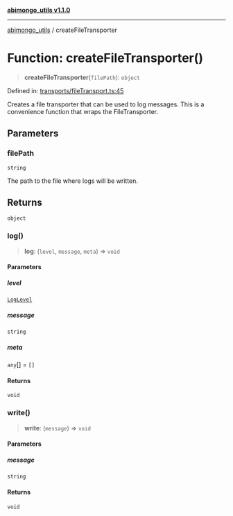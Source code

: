 [**abimongo_utils v1.1.0**](../README.md)

***

[abimongo_utils](../README.md) / createFileTransporter

# Function: createFileTransporter()

> **createFileTransporter**(`filePath`): `object`

Defined in: [transports/fileTransport.ts:45](https://github.com/NodEm9/abimongo_utils/blob/ee68e61821a92d10b78d3ea90016374fc2d4aef0/src/transports/fileTransport.ts#L45)

Creates a file transporter that can be used to log messages.
 This is a convenience function that wraps the FileTransporter.

## Parameters

### filePath

`string`

The path to the file where logs will be written.

## Returns

`object`

### log()

> **log**: (`level`, `message`, `meta`) => `void`

#### Parameters

##### level

[`LogLevel`](../type-aliases/LogLevel.md)

##### message

`string`

##### meta

`any`[] = `[]`

#### Returns

`void`

### write()

> **write**: (`message`) => `void`

#### Parameters

##### message

`string`

#### Returns

`void`
